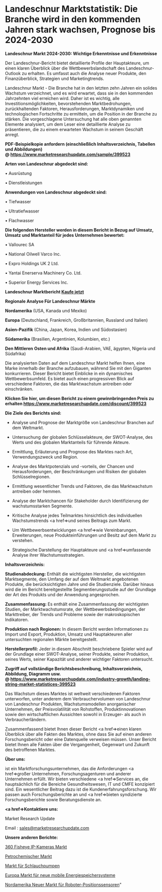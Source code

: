 # Landeschnur Marktstatistik: Die Branche wird in den kommenden Jahren stark wachsen, Prognose bis 2024-2030

<strong>Landeschnur Markt 2024-2030: Wichtige Erkenntnisse und Erkenntnisse</strong>

Der Landeschnur-Bericht bietet detaillierte Profile der Hauptakteure, um einen klaren Überblick über die Wettbewerbslandschaft des Landeschnur-Outlook zu erhalten. Es umfasst auch die Analyse neuer Produkte, den Finanzüberblick, Strategien und Marketingtrends.

Landeschnur Markt - Die Branche hat in den letzten zehn Jahren ein solides Wachstum verzeichnet, und es wird erwartet, dass sie in den kommenden Jahrzehnten viel erreichen wird. Daher ist es wichtig, alle Investitionsmöglichkeiten, bevorstehenden Marktbedrohungen, zurückhaltenden Faktoren, Herausforderungen, Marktdynamiken und technologischen Fortschritte zu ermitteln, um die Position in der Branche zu stärken. Die vorgeschlagene Untersuchung hat alle oben genannten Elemente analysiert, um dem Leser eine detaillierte Analyse zu präsentieren, die zu einem erwarteten Wachstum in seinem Geschäft anregt.

<strong><b>PDF-Beispielkopie anfordern (einschließlich Inhaltsverzeichnis, Tabellen und Abbildungen) @ </b></strong><strong><a href=https://www.marketresearchupdate.com/sample/399523><strong>https://www.marketresearchupdate.com/sample/399523</u></a></strong></strong>

<strong>Arten von Landeschnur abgedeckt sind:</strong>

• Ausrüstung

• Dienstleistungen

<strong>Anwendungen von Landeschnur abgedeckt sind:</strong>

• Tiefwasser

• Ultratiefwasser

• Flachwasser

<strong>Die folgenden Hersteller werden in diesem Bericht in Bezug auf Umsatz, Umsatz und Marktanteil für jedes Unternehmen bewertet:</strong>

• Vallourec SA

• National Oilwell Varco Inc.

• Expro Holdings UK 2 Ltd.

• Yantai Enerserva Machinery Co. Ltd.

• Superior Energy Services Inc.

<strong>Landeschnur Marktbericht <a href=https://www.marketresearchupdate.com/buynow/399523>Kaufe jetzt</a></strong>

<strong>Regionale Analyse Für Landeschnur Märkte</strong>

<strong>Nordamerika</strong> (USA, Kanada und Mexiko)

<strong>Europa</strong> (Deutschland, Frankreich, Großbritannien, Russland und Italien)

<strong>Asien-Pazifik</strong> (China, Japan, Korea, Indien und Südostasien)

<strong>Südamerika</strong> (Brasilien, Argentinien, Kolumbien, etc.)

<strong>Den Mittleren</strong> <strong>Osten und Afrika</strong> (Saudi-Arabien, VAE, ägypten, Nigeria und Südafrika)

Die analysierten Daten auf dem Landeschnur Markt helfen Ihnen, eine Marke innerhalb der Branche aufzubauen, während Sie mit den Giganten konkurrieren. Dieser Bericht bietet Einblicke in ein dynamisches Wettbewerbsumfeld. Es bietet auch einen progressiven Blick auf verschiedene Faktoren, die das Marktwachstum antreiben oder einschränken.

<strong>Klicken Sie hier, um diesen Bericht zu einem gewinnbringenden Preis zu erhalten
</strong><strong><a href=https://www.marketresearchupdate.com/discount/399523>https://www.marketresearchupdate.com/discount/399523</b></u></strong></a>

<strong>Die Ziele des Berichts sind:</strong>

- Analyse und Prognose der Marktgröße von Landeschnur Branchen auf dem Weltmarkt.

- Untersuchung der globalen Schlüsselakteure, der SWOT-Analyse, des Werts und des globalen Marktanteils für führende Akteure.

- Ermittlung, Erläuterung und Prognose des Marktes nach Art, Verwendungszweck und Region.

- Analyse des Marktpotenzials und -vorteils, der Chancen und Herausforderungen, der Beschränkungen und Risiken der globalen Schlüsselregionen.

- Ermittlung wesentlicher Trends und Faktoren, die das Marktwachstum antreiben oder hemmen.

- Analyse der Marktchancen für Stakeholder durch Identifizierung der wachstumsstarken Segmente.

- Kritische Analyse jedes Teilmarktes hinsichtlich des individuellen Wachstumstrends <a href=>und</a> seines Beitrags zum Markt.

- Um Wettbewerbsentwicklungen <a href=>wie</a> Vereinbarungen, Erweiterungen, neue Produkteinführungen und Besitz auf dem Markt zu verstehen.

- Strategische Darstellung der Hauptakteure und <a href=>umfas</a>sende Analyse ihrer Wachstumsstrategien.

<strong>Inhaltsverzeichnis:</strong>

<strong>Studienabdeckung:</strong> Enthält die wichtigsten Hersteller, die wichtigsten Marktsegmente, den Umfang der auf dem Weltmarkt angebotenen Produkte, die berücksichtigten Jahre und die Studienziele. Darüber hinaus wird die im Bericht bereitgestellte Segmentierungsstudie auf der Grundlage der Art des Produkts und der Anwendung angesprochen.

<strong>Zusammenfassung:</strong> Es enthält eine Zusammenfassung der wichtigsten Studien, der Marktwachstumsrate, der Wettbewerbsbedingungen, der Markttreiber, der Trends und Probleme sowie der makroskopischen Indikatoren.

<strong>Produktion nach Regionen:</strong> In diesem Bericht werden Informationen zu Import und Export, Produktion, Umsatz und Hauptakteuren aller untersuchten regionalen Märkte bereitgestellt.

<strong>Herstellerprofil:</strong> Jeder in diesem Abschnitt beschriebene Spieler wird auf der Grundlage einer SWOT-Analyse, seiner Produkte, seiner Produktion, seines Werts, seiner Kapazität und anderer wichtiger Faktoren untersucht.

<strong><b>Zugriff auf vollständige Berichtsbeschreibung, Inhaltsverzeichnis, Abbildung, Diagramm usw. @ </b></strong><strong><a href=https://www.marketresearchupdate.com/industry-growth/landing-string-market-statistices-399523>https://www.marketresearchupdate.com/industry-growth/landing-string-market-statistices-399523</a></strong>

Das Wachstum dieses Marktes ist weltweit verschiedenen Faktoren unterworfen, unter anderem dem Verbrauchervolumen von Landeschnur von Landeschnur Produkten, Wachstumsmodellen anorganischer Unternehmen, der Preisvolatilität von Rohstoffen, Produktinnovationen sowie den wirtschaftlichen Aussichten sowohl in Erzeuger- als auch in Verbraucherländern.

Zusammenfassend bietet Ihnen dieser Bericht <a href=>einen</a> klaren Überblick über alle Fakten des Marktes, ohne dass Sie auf einen anderen Forschungsbericht oder eine Datenquelle verweisen müssen. Unser Bericht bietet Ihnen alle Fakten über die Vergangenheit, Gegenwart und Zukunft des betroffenen Marktes.

<strong>Über uns:</strong>

 ist ein Marktforschungsunternehmen, das die Anforderungen <a href=>großer</a> Unternehmen, Forschungsagenturen und anderer Unternehmen erfüllt. Wir bieten verschiedene <a href=>Services</a> an, die hauptsächlich für die Bereiche Gesundheitswesen, IT und CMFE konzipiert sind. Ein wesentlicher Beitrag dazu ist die Kundenerfahrungsforschung. Wir passen auch Forschungsberichte an und <a href=>bieten</a> syndizierte Forschungsberichte sowie Beratungsdienste an.

<strong><a href=>Kontaktiere uns:</a></strong>

Market Research Update

Email : sales@marketresearchupdate.com

<strong>Unsere anderen Berichte:</strong>

<a href=https://www.linkedin.com/pulse/360-fisheye-ip-cameras-market-2023-trends-new>360 Fisheye IP-Kameras Markt</a>

<a href=https://www.linkedin.com/pulse/petrochemicals-market-top-leading-vendors>Petrochemischer Markt</a>

<a href=https://www.linkedin.com/pulse/peristaltic-pump-market-research-report-reveals>Markt für Schlauchpumpen</a>

<a href=https://www.linkedin.com/pulse/europe-new-mobile-energy-storage-system-market-demand>Europa Markt für neue mobile Energiespeichersysteme</a>

<a href=https://www.linkedin.com/pulse/north-america-new-robotic-position-sensor-market>Nordamerika Neuer Markt für Roboter-Positionssensoren</a>"
